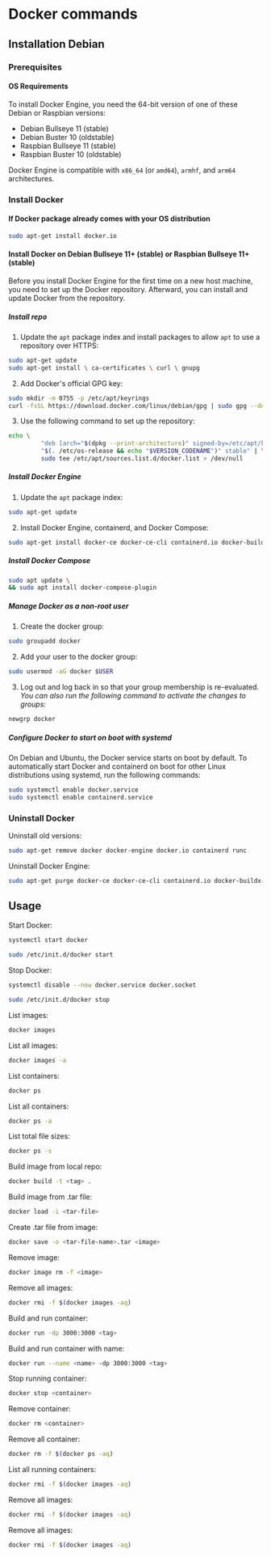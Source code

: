 # Docker commands

## Installation Debian

### Prerequisites

#### OS Requirements

To install Docker Engine, you need the 64-bit version of one of these Debian or Raspbian versions:
* Debian Bullseye 11 (stable)
* Debian Buster 10 (oldstable)
* Raspbian Bullseye 11 (stable)
* Raspbian Buster 10 (oldstable)

Docker Engine is compatible with `x86_64` (or `amd64`), `armhf`, and `arm64` architectures.

### Install Docker

#### If Docker package already comes with your OS distribution

```bash
sudo apt-get install docker.io
```

#### Install Docker on Debian Bullseye 11+ (stable) or Raspbian Bullseye 11+ (stable)

Before you install Docker Engine for the first time on a new host machine, you need to set up the Docker repository. Afterward, you can install and update Docker from the repository.

##### Install repo
1. Update the `apt` package index and install packages to allow `apt` to use a repository over HTTPS:
```bash
sudo apt-get update
sudo apt-get install \ ca-certificates \ curl \ gnupg
```

2. Add Docker&#39;s official GPG key:
```bash
sudo mkdir -m 0755 -p /etc/apt/keyrings
curl -fsSL https://download.docker.com/linux/debian/gpg | sudo gpg --dearmor -o /etc/apt/keyrings/docker.gpg
```

3. Use the following command to set up the repository:
```bash
echo \
         "deb [arch="$(dpkg --print-architecture)" signed-by=/etc/apt/keyrings/docker.gpg] https://download.docker.com/linux/debian \
         "$(. /etc/os-release && echo "$VERSION_CODENAME")" stable" | \
         sudo tee /etc/apt/sources.list.d/docker.list > /dev/null
```

##### Install Docker Engine

1. Update the `apt` package index:
```bash
sudo apt-get update
```

2. Install Docker Engine, containerd, and Docker Compose:
```bash
sudo apt-get install docker-ce docker-ce-cli containerd.io docker-buildx-plugin docker-compose-plugin
```

##### Install Docker Compose

```bash
sudo apt update \
&& sudo apt install docker-compose-plugin
```

##### Manage Docker as a non-root user

1. Create the docker group:
```bash
sudo groupadd docker
```

2. Add your user to the docker group:
```bash
sudo usermod -aG docker $USER
```

3. Log out and log back in so that your group membership is re-evaluated.
*You can also run the following command to activate the changes to groups:*
```bash
newgrp docker
```

##### Configure Docker to start on boot with systemd

On Debian and Ubuntu, the Docker service starts on boot by default. To automatically start Docker and containerd on boot for other Linux distributions using systemd, run the following commands:
```bash
sudo systemctl enable docker.service
sudo systemctl enable containerd.service
```

### Uninstall Docker

Uninstall old versions:
```bash
sudo apt-get remove docker docker-engine docker.io containerd runc
```

Uninstall Docker Engine:
```bash
sudo apt-get purge docker-ce docker-ce-cli containerd.io docker-buildx-plugin docker-compose-plugin docker-ce-rootless-extras
```

## Usage

Start Docker:
```bash
systemctl start docker
```
```bash
sudo /etc/init.d/docker start
```

Stop Docker:
```bash
systemctl disable --now docker.service docker.socket
```
```bash
sudo /etc/init.d/docker stop
```

List images:
```bash
docker images
```

List all images:
```bash
docker images -a
```

List containers:
```bash
docker ps
```

List all containers:
```bash
docker ps -a
```

List total file sizes:
```bash
docker ps -s
```

Build image from local repo:
```bash
docker build -t <tag> .
```

Build image from .tar file:
```bash
docker load -i <tar-file>
```

Create .tar file from image:
```bash
docker save -o <tar-file-name>.tar <image>
```

Remove image:
```bash
docker image rm -f <image>
```

Remove all images:
```bash
docker rmi -f $(docker images -aq)
```

Build and run container:
```bash
docker run -dp 3000:3000 <tag>
```

Build and run container with name:
```bash
docker run --name <name> -dp 3000:3000 <tag>
```

Stop running container:
```bash
docker stop <container>
```

Remove container:
```bash
docker rm <container>
```

Remove all container:
```bash
docker rm -f $(docker ps -aq)
```

List all running containers:
```bash
docker rmi -f $(docker images -aq)
```

Remove all images:
```bash
docker rmi -f $(docker images -aq)
```

Remove all images:
```bash
docker rmi -f $(docker images -aq)
```
